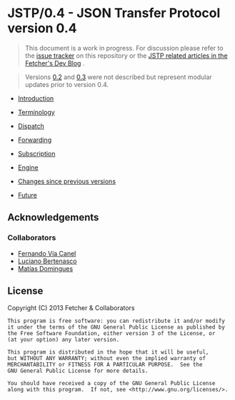 JSTP/0.4 - JSON Transfer Protocol version 0.4
=============================================

> This document is a work in progress. For discussion please refer to the [issue tracker](https://github.com/Fetcher/jstp-rfc/issues) on this repository or the [JSTP related articles in the Fetcher's Dev Blog](http://blog.getfetcher.net/tagged/jstp) .

> Versions [0.2](version/pseudo0.2.md) and [0.3](version/pseudo0.3.md) were not described but represent modular updates prior to version 0.4.

- [Introduction](introduction.md)

- [Terminology](terminology.md)

- [Dispatch](dispatch/index.md) 

- [Forwarding](forwarding.md)

- [Subscription](subscription.md)

- [Engine](engine.md)

- [Changes since previous versions](changes.md)

- [Future](future.md)

Acknowledgements
----------------

### Collaborators

- [Fernando Vía Canel](https://github.com/xaviervia)
- [Luciano Bertenasco](https://github.com/lbertenasco)
- [Matías Domingues](https://github.com/mannias)

License
-------

Copyright (C) 2013 Fetcher & Collaborators

    This program is free software: you can redistribute it and/or modify
    it under the terms of the GNU General Public License as published by
    the Free Software Foundation, either version 3 of the License, or
    (at your option) any later version.

    This program is distributed in the hope that it will be useful,
    but WITHOUT ANY WARRANTY; without even the implied warranty of
    MERCHANTABILITY or FITNESS FOR A PARTICULAR PURPOSE.  See the
    GNU General Public License for more details.

    You should have received a copy of the GNU General Public License
    along with this program.  If not, see <http://www.gnu.org/licenses/>.
